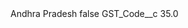 <?xml version="1.0" encoding="UTF-8"?>
<CustomMetadata xmlns="http://soap.sforce.com/2006/04/metadata" xmlns:xsi="http://www.w3.org/2001/XMLSchema-instance" xmlns:xsd="http://www.w3.org/2001/XMLSchema">
    <label>Andhra Pradesh</label>
    <protected>false</protected>
    <values>
        <field>GST_Code__c</field>
        <value xsi:type="xsd:double">35.0</value>
    </values>
</CustomMetadata>
